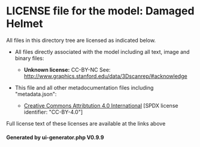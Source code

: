 # LICENSE file for the model: Damaged Helmet

All files in this directory tree are licensed as indicated below.

* All files directly associated with the model including all text, image and binary files:

  * **Unknown license:** CC-BY-NC
See: http://www.graphics.stanford.edu/data/3Dscanrep/#acknowledge

* This file and all other metadocumentation files including "metadata.json":

  * [Creative Commons Attribtution 4.0 International]("https://creativecommons.org/licenses/by-nd/4.0/legalcode") [SPDX license identifier: "CC-BY-4.0"]

Full license text of these licenses are available at the links above

#### Generated by ui-generator.php V0.9.9
